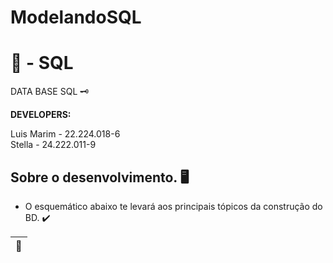 # ModelandoSQL

# 🏦 - SQL

DATA BASE SQL  🗝️</br>

<b> DEVELOPERS:</b> </br>

Luis Marim - 22.224.018-6  </br>
Stella - 24.222.011-9

## Sobre o desenvolvimento. 🖥️

- O esquemático abaixo te levará aos principais tópicos da construção do BD. ✔️
  
<div align = "middle">
 
| 🔨 |
|---------|
